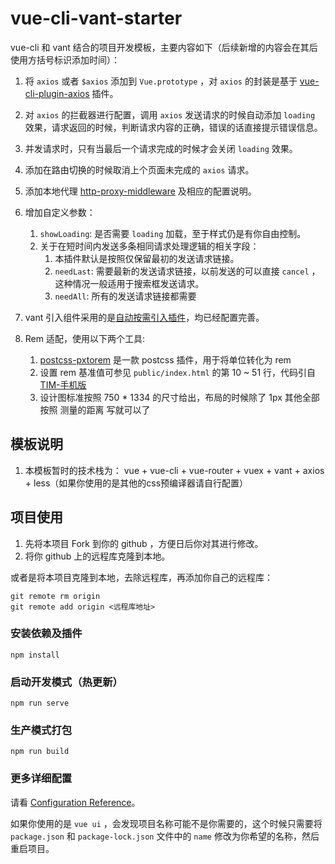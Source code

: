 # vue-cli-vant-starter #

vue-cli 和 vant 结合的项目开发模板，主要内容如下（后续新增的内容会在其后使用方括号标识添加时间）：

1. 将 `axios` 或者 `$axios` 添加到 `Vue.prototype` ，对 `axios` 的封装是基于 [vue-cli-plugin-axios](https://www.npmjs.com/package/vue-cli-plugin-axios) 插件。
2. 对 `axios` 的拦截器进行配置，调用 `axios` 发送请求的时候自动添加 `loading` 效果，请求返回的时候，判断请求内容的正确，错误的话直接提示错误信息。
3. 并发请求时，只有当最后一个请求完成的时候才会关闭 `loading` 效果。
4. 添加在路由切换的时候取消上个页面未完成的 `axios` 请求。
5. 添加本地代理 [http-proxy-middleware](https://github.com/chimurai/http-proxy-middleware) 及相应的配置说明。
6. 增加自定义参数：
    1. `showLoading`: 是否需要 `loading` 加载，至于样式仍是有你自由控制。
    2. 关于在短时间内发送多条相同请求处理逻辑的相关字段：
        1. 本插件默认是按照仅保留最初的发送请求链接。
        2. `needLast`: 需要最新的发送请求链接，以前发送的可以直接 `cancel` ，这种情况一般适用于搜索框发送请求。
        3. `needAll`: 所有的发送请求链接都需要

7. vant 引入组件采用的是[自动按需引入插件](https://youzan.github.io/vant/#/zh-CN/quickstart)，均已经配置完善。
8. Rem 适配，使用以下两个工具:
    1. [postcss-pxtorem](https://github.com/cuth/postcss-pxtorem) 是一款 postcss 插件，用于将单位转化为 rem
    2. 设置 rem 基准值可参见 `public/index.html` 的第 10 ~ 51 行，代码引自 [TIM-手机版](https://tim.qq.com/mobile/index.html?adtag=index)
    3. 设计图标准按照 750 * 1334 的尺寸给出，布局的时候除了 1px 其他全部按照 测量的距离 写就可以了

## 模板说明 ##

1. 本模板暂时的技术栈为： vue + vue-cli + vue-router + vuex + vant + axios + less（如果你使用的是其他的css预编译器请自行配置）

## 项目使用 ##

1. 先将本项目 Fork 到你的 github ，方便日后你对其进行修改。
2. 将你 github 上的远程库克隆到本地。

或者是将本项目克隆到本地，去除远程库，再添加你自己的远程库：

```
git remote rm origin
git remote add origin <远程库地址>
```

### 安装依赖及插件 ###

```
npm install
```

### 启动开发模式（热更新） ###

```
npm run serve
```

### 生产模式打包 ###

```
npm run build
```

### 更多详细配置 ###

请看 [Configuration Reference](https://cli.vuejs.org/config/)。

如果你使用的是 `vue ui` ，会发现项目名称可能不是你需要的，这个时候只需要将 `package.json` 和 `package-lock.json` 文件中的 `name` 修改为你希望的名称，然后重启项目。

